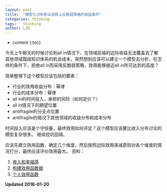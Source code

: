 ```yaml
---
layout: post
title:  "模型化分析职业选择上反脆弱策略的收益条件"
categories: thinking
tags:   thinking
author: LZN
---
```


* content
{:toc}

今天上午聊天的时候讨论到all in情况下，在领域前端的边际收益无法覆盖去了解其他领域既成知识体系的机会成本，突然想到应该可以建立一个模型去分析，在怎样的条件下，拒绝all in而采用反脆弱策略，效用能够接近all in所可达到的高度？

简单整理下这个模型应该包括的要素：

* 行业的效用收益分布：幂律
* 行业的成本分布：幂律
* all in的时间投入，承担的风险（如何定价？）
* all in情况下的期望位置
* antifragile的分支点位置
* antifragile的情况下其他领域的收益分布和成本分布

时间投入应该是个守恒量，最终效用如何评定？这个模型应该要比收入分布讨论的模型复杂很多。
继续挖坑回填。

应该先建立效用函数，确定几个维度，然后按照边际效用递减原则对各个维度的情况打分，最终应该评价效用最大。
资料：
1. [收入和幸福感](https://www.zhihu.com/question/24123648/answer/27911498)
2. [构建效用函数据](https://www.jianshu.com/p/d3533cf12209)
3. [个人效用函数](http://daily.zhihu.com/story/8280265)

**Updated 2018-01-20**
